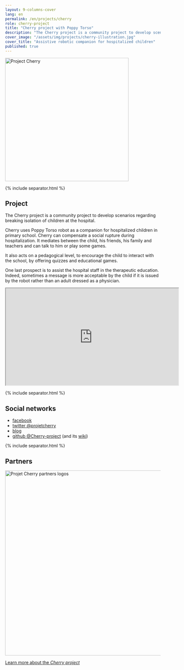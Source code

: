 ```yaml
---
layout: 9-columns-cover
lang: en
permalink: /en/projects/cherry
role: cherry-project
title: "Cherry project with Poppy Torso"
description: "The Cherry project is a community project to develop scenarios regarding breaking isolation of children at the hospital"
cover_image: "/assets/img/projects/cherry-illustration.jpg"
cover_title: "Assistive robotic companion for hospitalized children"
published: true
---
```


<p class="tc"><img src="https://forum.poppy-project.org/uploads/default/original/2X/3/33984972217cd45f473246b130f0001df33ffcfc.png" alt="Project Cherry" width="400"></p>

{% include separator.html %}

## Project

<p class="lead tc">
  The Cherry project is a community project to develop scenarios regarding breaking isolation of children at the hospital.
</p>

Cherry uses Poppy Torso robot as a companion for hospitalized children in primary school. Cherry can compensate a social rupture during hospitalization. It mediates between the child, his friends, his family and teachers and can talk to him or play some games.

It also acts on a pedagogical level, to encourage the child to interact with the school, by offering quizzes and educational games.

One last prospect is to assist the hospital staff in the therapeutic education. Indeed, sometimes a message is more acceptable by the child if it is issued by the robot rather than an adult dressed as a physician.

<div class="flex-video ratio-16-9">
  <iframe width="560" height="315" src="https://www.youtube.com/embed/URB1kDDScfM?rel=0&amp;showinfo=0" allowfullscreen></iframe>
</div>

{% include separator.html %}

## Social networks

- [facebook](https://www.facebook.com/projetcherry/)
- [twitter @projetcherry](https://twitter.com/projetcherry)
- [blog](https://projetcherry.wordpress.com/)
- [github @Cherry-project](https://github.com/Cherry-project) (and its [wiki](https://github.com/Cherry-project/cherry-software/wiki))

{% include separator.html %}

## Partners

<p class="tc"><img src="https://forum.poppy-project.org/uploads/default/original/2X/8/823785d5178763ddffb46d078c32b8d05d902be8.png" alt="Projet Cherry partners logos" width="600"></p>

<div class="follow-incentive cta">
  <a href="https://forum.poppy-project.org/t/cherry-presentation/1866" class="button large">Learn more about the <em>Cherry project</em></a>
</div>

